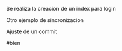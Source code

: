 Se realiza la creacion de un index para login


Otro ejemplo de sincronizacion

Ajuste de un commit

#bien
